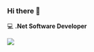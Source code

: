 ### Hi there 👋


💻 **.Net Software Developer**

![](https://upload.wikimedia.org/wikipedia/commons/thumb/0/0d/C_Sharp_wordmark.svg/464px-C_Sharp_wordmark.svg.png)

